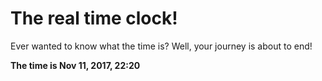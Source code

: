 # The real time clock!

Ever wanted to know what the time is? Well, your journey is about to end!

**The time is Nov 11, 2017, 22:20**